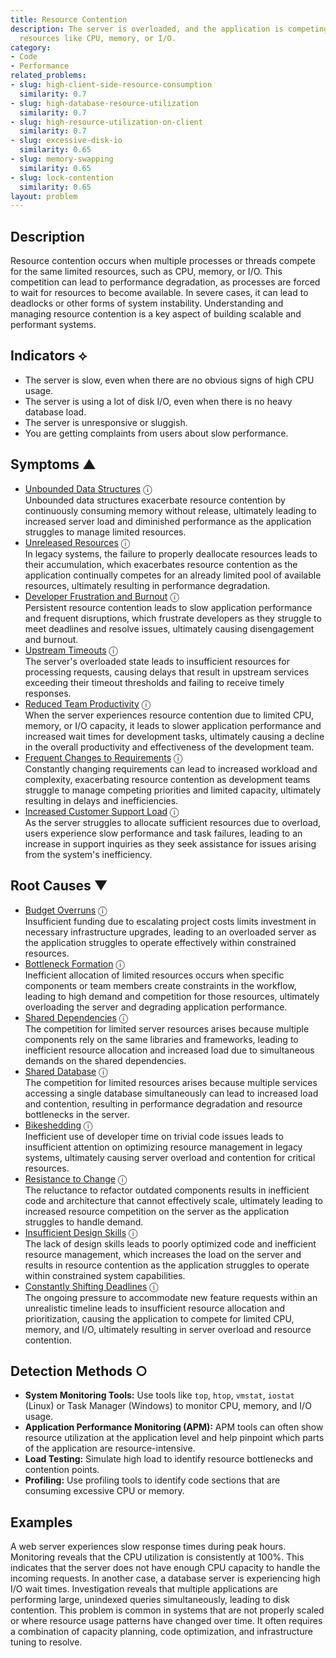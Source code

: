 ```yaml
---
title: Resource Contention
description: The server is overloaded, and the application is competing for limited
  resources like CPU, memory, or I/O.
category:
- Code
- Performance
related_problems:
- slug: high-client-side-resource-consumption
  similarity: 0.7
- slug: high-database-resource-utilization
  similarity: 0.7
- slug: high-resource-utilization-on-client
  similarity: 0.7
- slug: excessive-disk-io
  similarity: 0.65
- slug: memory-swapping
  similarity: 0.65
- slug: lock-contention
  similarity: 0.65
layout: problem
---
```


## Description
Resource contention occurs when multiple processes or threads compete for the same limited resources, such as CPU, memory, or I/O. This competition can lead to performance degradation, as processes are forced to wait for resources to become available. In severe cases, it can lead to deadlocks or other forms of system instability. Understanding and managing resource contention is a key aspect of building scalable and performant systems.


## Indicators ⟡
- The server is slow, even when there are no obvious signs of high CPU usage.
- The server is using a lot of disk I/O, even when there is no heavy database load.
- The server is unresponsive or sluggish.
- You are getting complaints from users about slow performance.


## Symptoms ▲

- [Unbounded Data Structures](unbounded-data-structures.md) <span class="info-tooltip" title="Confidence: 0.565, Strength: 0.805">ⓘ</span>
<br/>  Unbounded data structures exacerbate resource contention by continuously consuming memory without release, ultimately leading to increased server load and diminished performance as the application struggles to manage limited resources.
- [Unreleased Resources](unreleased-resources.md) <span class="info-tooltip" title="Confidence: 0.553, Strength: 0.825">ⓘ</span>
<br/>  In legacy systems, the failure to properly deallocate resources leads to their accumulation, which exacerbates resource contention as the application continually competes for an already limited pool of available resources, ultimately resulting in performance degradation.
- [Developer Frustration and Burnout](developer-frustration-and-burnout.md) <span class="info-tooltip" title="Confidence: 0.407, Strength: 0.609">ⓘ</span>
<br/>  Persistent resource contention leads to slow application performance and frequent disruptions, which frustrate developers as they struggle to meet deadlines and resolve issues, ultimately causing disengagement and burnout.
- [Upstream Timeouts](upstream-timeouts.md) <span class="info-tooltip" title="Confidence: 0.380, Strength: 0.566">ⓘ</span>
<br/>  The server's overloaded state leads to insufficient resources for processing requests, causing delays that result in upstream services exceeding their timeout thresholds and failing to receive timely responses.
- [Reduced Team Productivity](reduced-team-productivity.md) <span class="info-tooltip" title="Confidence: 0.373, Strength: 0.621">ⓘ</span>
<br/>  When the server experiences resource contention due to limited CPU, memory, or I/O capacity, it leads to slower application performance and increased wait times for development tasks, ultimately causing a decline in the overall productivity and effectiveness of the development team.
- [Frequent Changes to Requirements](frequent-changes-to-requirements.md) <span class="info-tooltip" title="Confidence: 0.339, Strength: 0.553">ⓘ</span>
<br/>  Constantly changing requirements can lead to increased workload and complexity, exacerbating resource contention as development teams struggle to manage competing priorities and limited capacity, ultimately resulting in delays and inefficiencies.
- [Increased Customer Support Load](increased-customer-support-load.md) <span class="info-tooltip" title="Confidence: 0.312, Strength: 0.545">ⓘ</span>
<br/>  As the server struggles to allocate sufficient resources due to overload, users experience slow performance and task failures, leading to an increase in support inquiries as they seek assistance for issues arising from the system's inefficiency.

## Root Causes ▼

- [Budget Overruns](budget-overruns.md) <span class="info-tooltip" title="Confidence: 0.352, Strength: 0.911">ⓘ</span>
<br/>  Insufficient funding due to escalating project costs limits investment in necessary infrastructure upgrades, leading to an overloaded server as the application struggles to operate effectively within constrained resources.
- [Bottleneck Formation](bottleneck-formation.md) <span class="info-tooltip" title="Confidence: 0.342, Strength: 0.883">ⓘ</span>
<br/>  Inefficient allocation of limited resources occurs when specific components or team members create constraints in the workflow, leading to high demand and competition for those resources, ultimately overloading the server and degrading application performance.
- [Shared Dependencies](shared-dependencies.md) <span class="info-tooltip" title="Confidence: 0.333, Strength: 0.934">ⓘ</span>
<br/>  The competition for limited server resources arises because multiple components rely on the same libraries and frameworks, leading to inefficient resource allocation and increased load due to simultaneous demands on the shared dependencies.
- [Shared Database](shared-database.md) <span class="info-tooltip" title="Confidence: 0.325, Strength: 0.901">ⓘ</span>
<br/>  The competition for limited resources arises because multiple services accessing a single database simultaneously can lead to increased load and contention, resulting in performance degradation and resource bottlenecks in the server.
- [Bikeshedding](bikeshedding.md) <span class="info-tooltip" title="Confidence: 0.320, Strength: 0.853">ⓘ</span>
<br/>  Inefficient use of developer time on trivial code issues leads to insufficient attention on optimizing resource management in legacy systems, ultimately causing server overload and contention for critical resources.
- [Resistance to Change](resistance-to-change.md) <span class="info-tooltip" title="Confidence: 0.319, Strength: 0.808">ⓘ</span>
<br/>  The reluctance to refactor outdated components results in inefficient code and architecture that cannot effectively scale, ultimately leading to increased resource competition on the server as the application struggles to handle demand.
- [Insufficient Design Skills](insufficient-design-skills.md) <span class="info-tooltip" title="Confidence: 0.318, Strength: 0.894">ⓘ</span>
<br/>  The lack of design skills leads to poorly optimized code and inefficient resource management, which increases the load on the server and results in resource contention as the application struggles to operate within constrained system capabilities.
- [Constantly Shifting Deadlines](constantly-shifting-deadlines.md) <span class="info-tooltip" title="Confidence: 0.311, Strength: 0.873">ⓘ</span>
<br/>  The ongoing pressure to accommodate new feature requests within an unrealistic timeline leads to insufficient resource allocation and prioritization, causing the application to compete for limited CPU, memory, and I/O, ultimately resulting in server overload and resource contention.

## Detection Methods ○

- **System Monitoring Tools:** Use tools like `top`, `htop`, `vmstat`, `iostat` (Linux) or Task Manager (Windows) to monitor CPU, memory, and I/O usage.
- **Application Performance Monitoring (APM):** APM tools can often show resource utilization at the application level and help pinpoint which parts of the application are resource-intensive.
- **Load Testing:** Simulate high load to identify resource bottlenecks and contention points.
- **Profiling:** Use profiling tools to identify code sections that are consuming excessive CPU or memory.


## Examples
A web server experiences slow response times during peak hours. Monitoring reveals that the CPU utilization is consistently at 100%. This indicates that the server does not have enough CPU capacity to handle the incoming requests. In another case, a database server is experiencing high I/O wait times. Investigation reveals that multiple applications are performing large, unindexed queries simultaneously, leading to disk contention. This problem is common in systems that are not properly scaled or where resource usage patterns have changed over time. It often requires a combination of capacity planning, code optimization, and infrastructure tuning to resolve.
